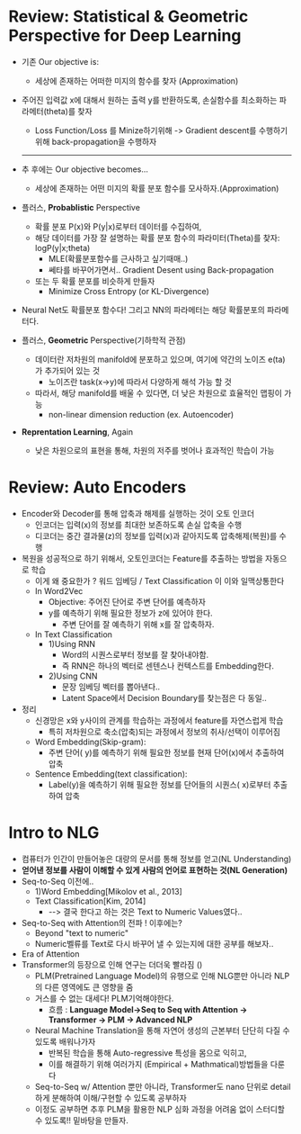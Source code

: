 # Review: Statistical & Geometric Perspective for Deep Learning

- 기존 Our objective is:

  - 세상에 존재하는 어떠한 미지의 함수를 찾자 (Approximation)

- 주어진 입력값 x에 대해서 원하는 출력 y를 반환하도록, 손실함수를 최소화하는 파라메터(theta)를 찾자

  - Loss Function/Loss 를 Minize하기위해 ->  Gradient descent를 수행하기위해 back-propagation을 수행하자

  ---

  

- 추 후에는 Our objective becomes...

  - 세상에 존재하는 어떤 미지의 확률 분포 함수를 모사하자.(Approximation)

- 플러스, **Probablistic** Perspective

  - 확률 분포 P(x)와 P(y|x)로부터 데이터를 수집하여,
  - 해당 데이터를 가장 잘 설명하는 확률 분포 함수의 파라미터(Theta)를 찾자: logP(y|x;theta)
    - MLE(확률분포함수를 근사하고 싶기때매..)
    - 쎄타를 바꾸어가면서.. Gradient Desent using Back-propagation
  - 또는 두 확률 분포를 비슷하게 만들자
    - Minimize Cross Entropy (or KL-Divergence)

- Neural Net도 확률분포 함수다! 그리고 NN의 파라메터는 해당 확률분포의 파라메터다.

- 플러스, **Geometric** Perspective(기하학적 관점)

  - 데이터란 저차원의 manifold에 분포하고 있으며, 여기에 약간의 노이즈 e(ta)가 추가되어 있는 것
    - 노이즈란 task(x->y)에 따라서 다양하게 해석 가능 할 것
  - 따라서, 해당 manifold를 배울 수 있다면, 더 낮은 차원으로 효율적인 맵핑이 가능
    - non-linear dimension reduction (ex. Autoencoder)

- **Reprentation Learning**, Again
  
  - 낮은 차원으로의 표현을 통해, 차원의 저주를 벗어나 효과적인 학습이 가능

# Review: Auto Encoders

- Encoder와 Decoder를 통해 압축과 해제를 실행하는 것이 오토 인코더
  - 인코더는 입력(x)의 정보를 최대한 보존하도록 손실 압축을 수행
  - 디코더는 중간 결과물(z)의 정보를 입력(x)과 같아지도록 압축해제(복원)를 수행
- 복원을 성공적으로 하기 위해서, 오토인코더는 Feature를 추출하는 방법을 자동으로 학습
  - 이게 왜 중요한가 ? 워드 임베딩 / Text Classification 이 이와 일맥상통한다
  - In Word2Vec
    - Objective: 주어진 단어로 주변 단어를 예측하자
    - y를 예측하기 위해 필요한 정보가 z에 있어야 한다.
      - 주변 단어를 잘 예측하기 위해 x를 잘 압축하자.
  - In Text Classification
    - 1)Using RNN
      - Word의 시퀀스로부터 정보를 잘 찾아내야함. 
      - 즉 RNN은 하나의 벡터로 센텐스나 컨텍스트를 Embedding한다.
    - 2)Using CNN
      - 문장 임베딩 벡터를 뽑아낸다..
      - Latent Space에서 Decision Boundary를 찾는점은 다 동일..
- 정리
  - 신경망은 x와 y사이의 관계를 학습하는 과정에서 feature를 자연스럽게 학습
    - 특히 저차원으로 축소(압축)되는 과정에서 정보의 취사/선택이 이루어짐
  - Word Embedding(Skip-gram):
    - 주변 단어( y)를 예측하기 위해 필요한 정보를 현재 단어(x)에서 추출하여 압축
  - Sentence Embedding(text classification):
    - Label(y)을 예측하기 위해 필요한 정보를 단어들의 시퀀스( x)로부터 추출하여 압축

# Intro to NLG

- 컴퓨터가 인간이 만들어놓은 대량의 문서를 통해 정보를 얻고(NL Understanding)
- **얻어낸 정보를 사람이 이해할 수 있게 사람의 언어로 표현하는 것(NL Generation)**
- Seq-to-Seq 이전에..
  - 1)Word Embedding[Mikolov et al., 2013]
  - Text Classification[Kim, 2014]
    - --> 결국 한다고 하는 것은 Text to Numeric Values였다..
- Seq-to-Seq with Attention의 전파 ! 이후에는?
  - Beyond "text to numeric"
  - Numeric벨류를 Text로 다시 바꾸어 낼 수 있는지에 대한 공부를 해보자..
-  Era of Attention
  - Transformer의 등장으로 인해 연구는 더더욱 빨라짐 ()
    - PLM(Pretrained Language Model)의 유행으로 인해 NLG뿐만 아니라 NLP의 다른 영역에도 큰 영향을 줌
    - 거스를 수 없는 대세다! PLM기억해야한다.
      - 흐름 : **Language Model->Seq to Seq with Attention -> Transformer -> PLM -> Advanced NLP**
    - Neural Machine Translation을 통해 자연어 생성의 근본부터 단단히 다질 수 있도록 배워나가자
      - 반복된 학습을 통해 Auto-regressive 특성을 몸으로 익히고,
      - 이를 해결하기 위해 여러가지 (Empirical + Mathmatical)방법들을 다룬다
    - Seq-to-Seq w/ Attention 뿐만 아니라,  Transformer도 nano 단위로 detail하게 분해하여 이해/구현할 수 있도록 공부하자
    - 이정도 공부하면 추후 PLM을 활용한 NLP 심화 과정을 어려움 없이 스터디할 수 있도록!! 밑바탕을 만들자.